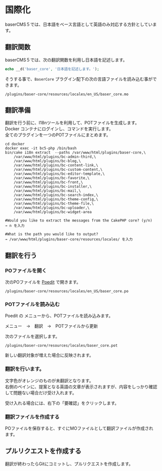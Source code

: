 # 国際化

baserCMS５では、日本語をベース言語として英語のみ対応する方針としています。

## 翻訳関数

baserCMS５では、次の翻訳関数を利用し日本語を記述します。  

```php
echo __d('baser_core', '日本語を記述します。');
```

そうする事で、`BaserCore` プラグイン配下の次の言語ファイルを読み込む事ができます。

```shell
/plugins/baser-core/resources/locales/en_US/baser_core.mo
```

## 翻訳準備
翻訳を行う前に、I18nツールを利用して、POTファイルを生成します。  
Docker コンテナにログインし、コマンドを実行します。  
全てのプラグインを一つのPOTファイルにまとめます。

```shell
cd docker
docker exec -it bc5-php /bin/bash
bin/cake i18n extract  --paths /var/www/html/plugins/baser-core,\
	/var/www/html/plugins/bc-admin-third,\
	/var/www/html/plugins/bc-blog,\
	/var/www/html/plugins/bc-content-link,\
	/var/www/html/plugins/bc-custom-content,\
	/var/www/html/plugins/bc-editor-template,\
	/var/www/html/plugins/bc-favorite,\
	/var/www/html/plugins/bc-front,\
	/var/www/html/plugins/bc-installer,\
	/var/www/html/plugins/bc-mail,\
	/var/www/html/plugins/bc-search-index,\
	/var/www/html/plugins/bc-theme-config,\
	/var/www/html/plugins/bc-theme-file,\
	/var/www/html/plugins/bc-uploader,\
	/var/www/html/plugins/bc-widget-area
	
#Would you like to extract the messages from the CakePHP core? (y/n)
→ n を入力

#What is the path you would like to output?
→ /var/www/html/plugins/baser-core/resources/locales/ を入力
```

## 翻訳を行う

### POファイルを開く
次のPOファイルを [Poedit](https://poedit.net/) で開きます。

```shell
/plugins/baser-core/resources/locales/en_US/baser_core.po
```

### POTファイルを読み込む
Poedit の メニューから、POTファイルを読み込みます。

メニュー　→　翻訳　→　POTファイルから更新

次のファイルを選択します。

```shell
/plugins/baser-core/resources/locales/baser_core.pot
```

新しい翻訳対象が増えた場合に反映されます。

### 翻訳を行います。
文字色がオレンジのものが未翻訳となります。  
右側のペインに、提案となる英語の文章が表示されますが、内容をしっかり確認して問題ない場合だけ受け入れます。

受け入れる場合には、右下の「要確認」をクリックします。

### 翻訳ファイルを作成する
POファイルを保存すると、すぐにMOファイルとして翻訳ファイルが作成されます。

## プルリクエストを作成する
翻訳が終わったらGitにコミットし、プルリクエストを作成します。


　
